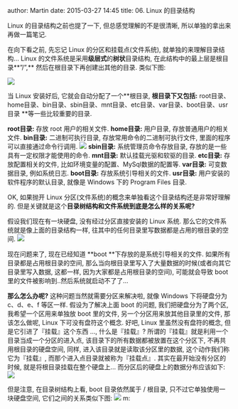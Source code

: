 author: Martin
date: 2015-03-27 14:45
title: 06. Linux 的目录结构

Linux 的目录结构之前也提了一下, 但总感觉理解的不是很清晰, 所以单独的拿出来再做一篇笔记.

在向下看之前, 先忘记 Linux 的分区和挂载点(文件系统), 就单独的来理解目录结构…
Linux 的文件系统是采用**级层式**的**树状**目录结构, 在此结构中的最上层是根目录**”/”,** 然后在根目录下再创建出其他的目录.
类似下图:

![](http://i57.tinypic.com/13zy794.jpg)

当 Linux 安装好后, 它就会自动分配了一个**根目录, **根目录下又包括:** root目录、home目录、bin目录、sbin目录、mnt目录、etc目录、var目录、boot目录、usr目录 **等一些比较重要的目录.

**root目录:** 存放 root 用户的相关文件.
**home目录:** 用户目录, 存放普通用户的相关文件.
**bin目录:** 二进制可执行目录, 存放常用命令的二进制可执行文件, 里面的程序可以直接通过命令行调用.
![](http://i59.tinypic.com/2ytzdhs.jpg)
**sbin目录:** 系统管理员命令存放目录, 存放的是一些具有一定权限才能使用的命令.
**mnt目录:** 默认挂载光驱和软驱的目录.
**etc目录:** 存放配置相关的文件, 比如环境变量的配置、MySql数据的配置等.
**var目录:** 可变数据目录, 例如系统日志.
**boot目录:** 存放系统引导相关的文件.
**usr目录:** 用户安装的软件程序的默认目录, 就像是 Windows 下的 Program Files 目录.

OK, 如果抛开 Linux 分区(文件系统)的概念来单独看这个目录结构还是非常好理解的.
但是关键就是这个**目录树结构和文件系统到底是怎么样的关系呢?**

假设我们现在有一块硬盘, 没有经过分区直接安装的 Linux 系统. 那么它的文件系统就是像上面的目录结构一样, 往其中的任何目录里写数据都是占用的根目录的空间.
![](http://i60.tinypic.com/14u8d3s.jpg)

现在问题来了, 现在已经知道 **boot **下存放的是系统引导相关的文件.
如果所有目录都是占用根目录的空间, 那么当向根目录里写入了大量数据的时候(或者向其它目录里写入数据, 这都一样, 因为大家都是占用根目录的空间), 可能就会导致 boot 里的文件被影响到..然后系统就启动不了了…

**那么怎么办呢?**
这种问题当然就需要分区来解决啦, 就像 Windows 下将硬盘分为 c、d、e、f 等区一样.
假设为了解决上面 boot 的问题, 我们把硬盘分为了两个区, 我希望一个区用来单独放 boot 里的文件, 另一个分区用来放其他目录里的文件, 那该怎么做呢, Linux 下可没有盘符这个概念.
好吧, Linux 里虽然没有盘符的概念, 但是它引进了『挂载』这个东西 …, 什么是『挂载』?
所谓的『挂载』就是利用一个目录当成一个分区的进入点, 该目录下的所有数据都被放置在这个分区下, 不再共用根目录的硬盘空间, 同样, 进入该目录就是读取该分区里的数据, 这个动作我们称它为『挂载』, 而那个进入点目录就被称为『挂载点』.
其实在最开始没有分区的时候, 就是将根目录挂载在整个硬盘上…
而分区后的硬盘上的数据分布应该如下:
![](http://i62.tinypic.com/67nn7q.jpg)

但是注意, 在目录树结构上看, boot 目录依然属于 / 根目录, 只不过它单独使用一块硬盘空间, 它们之间的关系类似下图:
![](http://i60.tinypic.com/2wqejyr.jpg)
m :
